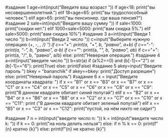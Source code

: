 #задание 1
age=int(input("Введите ваш возраст "))
if age<18:
    print("вы несовершеннолетний.")
elif 18<age<65:
    print("вы трудоспособный человек.")
elif age>65:
    print("вы пенсионер. где ваша пенсия?")
#задание 2
sale=int(input("Введите вашу сумму "))
if sale<1000:
    print("скидки нет.")
elif 1000<sale<5000:
    print("вам скидка 5%.")
elif sale>5000:
    print("вам скидка 10%")
#задание 3
a=int(input("Введи 1 число "))
b=int(input("Введи 2 число "))
c=input("Выберите нужную операцию (+, -, *, /) ")
if c=="+":
    print(a, "+", b, "равно", a+b)
if c=="-":
    print(a, "-", b, "равно", a-b)
if c=="*":
    print(a, "*", b, "равно", a*b)
if c=="+":
    print(a, "/", b, "равно", a/b)
else:
    print("Неверная операция.")
#задание 4
a=int(input("введите число "))
b=str(a)
if (a%2==0) and (b[-1]=="2") or (b[-1]=="6"):
    print(True)
else:
    print(False)
#задание 5
akey=input("Введите пароль ")
bkey = "bananchik"
if akey==bkey:
    print("Доступ разрешен")
else:
    print("Неверный пароль")
#задание 6
x = input("Введите координаты квадрата: ")
if x == "B1" or x == "B3" or x == "B7"  or x == "C1" or x == "C4" or x == "C5" or x == "C6" or x == "C8" or x == "C9":
    print("В данном квадрате обитает синий попугай")
elif x == "B2" or x == "B4" or x == "B6" or x == "B8" or x == "C2" or x == "C7" or x == "C10" or x == "C11":
    print ("В данном квадрате обитает зеленый попугай")
elif x == "B5" or x == "C3" or x == "C12":
    print("пустой, на нём никто не сидит")

#задание 7
n = int(input("введите число n: "))
k = int(input("введите число k: "))
if k == 0:
    print("на ноль делить нельзя")
else:
    if n % k == 0:
        print(f"{n} кратно {k}")
    else:
        print(f"{n} не кратно {k}") 
